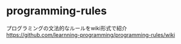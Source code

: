 # programming-rules
プログラミングの文法的なルールをwiki形式で紹介  
https://github.com/learnning-programming/programming-rules/wiki
